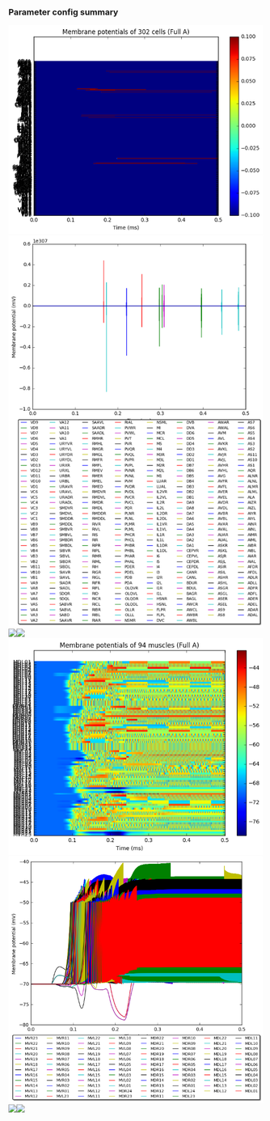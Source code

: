 ### Parameter config summary 
<tr><td><img alt="?" src="neurons_A_Full.png"/></td><td><img alt="?" src="traces_neuron_Full_A.png"/></td></tr>
<tr><td><img alt=" " src="neuron_activity_A_Full.png"/></td><td><img alt=" " src="traces_neuron_activity_Full_A.png"/></td></tr>
<tr><td><img alt=" " src="muscles_A_Full.png"/></td><td><img alt=" " src="traces_muscles_Full_A.png"/></td></tr>
<tr><td><img alt=" " src="muscle_activity_A_Full.png"/></td><td><img alt=" " src="traces_muscles_activity_Full_A.png"/></td></tr>
